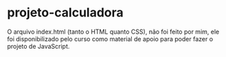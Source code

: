 # projeto-calculadora

O arquivo index.html (tanto o HTML quanto CSS), não foi feito por mim, ele foi disponibilizado pelo curso como material de apoio para poder fazer o projeto de JavaScript.

